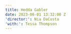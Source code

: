 ```yaml
---
title: Hedda Gabler
date: 2023-06-01 13:32:00 Z
'director:': Nia DaCosta
'with:': Tessa Thompson
---
```


